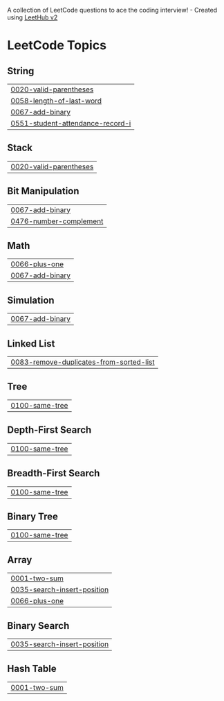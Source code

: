 A collection of LeetCode questions to ace the coding interview! - Created using [LeetHub v2](https://github.com/arunbhardwaj/LeetHub-2.0)
<!---LeetCode Topics Start-->
# LeetCode Topics
## String
|  |
| ------- |
| [0020-valid-parentheses](https://github.com/PriyaDharshini3108/Leetcode-Solutions/tree/master/0020-valid-parentheses) |
| [0058-length-of-last-word](https://github.com/PriyaDharshini3108/Leetcode-Solutions/tree/master/0058-length-of-last-word) |
| [0067-add-binary](https://github.com/PriyaDharshini3108/Leetcode-Solutions/tree/master/0067-add-binary) |
| [0551-student-attendance-record-i](https://github.com/PriyaDharshini3108/Leetcode-Solutions/tree/master/0551-student-attendance-record-i) |
## Stack
|  |
| ------- |
| [0020-valid-parentheses](https://github.com/PriyaDharshini3108/Leetcode-Solutions/tree/master/0020-valid-parentheses) |
## Bit Manipulation
|  |
| ------- |
| [0067-add-binary](https://github.com/PriyaDharshini3108/Leetcode-Solutions/tree/master/0067-add-binary) |
| [0476-number-complement](https://github.com/PriyaDharshini3108/Leetcode-Solutions/tree/master/0476-number-complement) |
## Math
|  |
| ------- |
| [0066-plus-one](https://github.com/PriyaDharshini3108/Leetcode-Solutions/tree/master/0066-plus-one) |
| [0067-add-binary](https://github.com/PriyaDharshini3108/Leetcode-Solutions/tree/master/0067-add-binary) |
## Simulation
|  |
| ------- |
| [0067-add-binary](https://github.com/PriyaDharshini3108/Leetcode-Solutions/tree/master/0067-add-binary) |
## Linked List
|  |
| ------- |
| [0083-remove-duplicates-from-sorted-list](https://github.com/PriyaDharshini3108/Leetcode-Solutions/tree/master/0083-remove-duplicates-from-sorted-list) |
## Tree
|  |
| ------- |
| [0100-same-tree](https://github.com/PriyaDharshini3108/Leetcode-Solutions/tree/master/0100-same-tree) |
## Depth-First Search
|  |
| ------- |
| [0100-same-tree](https://github.com/PriyaDharshini3108/Leetcode-Solutions/tree/master/0100-same-tree) |
## Breadth-First Search
|  |
| ------- |
| [0100-same-tree](https://github.com/PriyaDharshini3108/Leetcode-Solutions/tree/master/0100-same-tree) |
## Binary Tree
|  |
| ------- |
| [0100-same-tree](https://github.com/PriyaDharshini3108/Leetcode-Solutions/tree/master/0100-same-tree) |
## Array
|  |
| ------- |
| [0001-two-sum](https://github.com/PriyaDharshini3108/Leetcode-Solutions/tree/master/0001-two-sum) |
| [0035-search-insert-position](https://github.com/PriyaDharshini3108/Leetcode-Solutions/tree/master/0035-search-insert-position) |
| [0066-plus-one](https://github.com/PriyaDharshini3108/Leetcode-Solutions/tree/master/0066-plus-one) |
## Binary Search
|  |
| ------- |
| [0035-search-insert-position](https://github.com/PriyaDharshini3108/Leetcode-Solutions/tree/master/0035-search-insert-position) |
## Hash Table
|  |
| ------- |
| [0001-two-sum](https://github.com/PriyaDharshini3108/Leetcode-Solutions/tree/master/0001-two-sum) |
<!---LeetCode Topics End-->